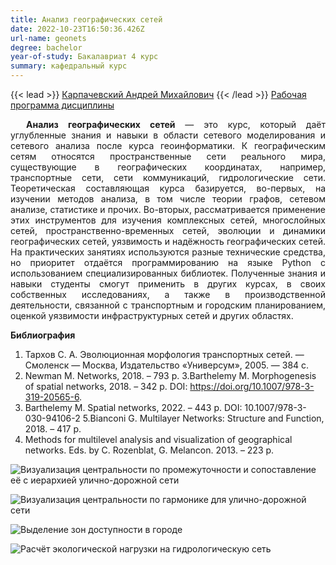 ```yaml
---
title: Анализ географических сетей
date: 2022-10-23T16:50:36.426Z
url-name: geonets
degree: bachelor
year-of-study: Бакалавриат 4 курс
summary: кафедральный курс
---
```

{{< lead >}} [Карпачевский Андрей Михайлович](../../../about/staff/karpachevskii) {{< /lead >}}
[Рабочая программа дисциплины](https://disk.yandex.ru/i/sbL5KwJo-56rRg)

<div style="text-align: justify; text-indent: 25px;">
<b>Анализ географических сетей</b> — это курс, который даёт углубленные знания и навыки в области сетевого моделирования и сетевого анализа после курса геоинформатики. К географическим сетям относятся пространственные сети реального мира, существующие в географических координатах, например, транспортные сети, сети коммуникаций, гидрологические сети. Теоретическая составляющая курса базируется, во-первых, на изучении методов анализа, в том числе теории графов, сетевом анализе, статистике и прочих. Во-вторых, рассматривается применение этих инструментов для изучения комплексных сетей, многослойных сетей, пространственно-временных сетей, эволюции и динамики географических сетей, уязвимость и надёжность географических сетей. На практических занятиях используются разные технические средства, но приоритет отдаётся программированию на языке Python с использованием специализированных библиотек. Полученные знания и навыки студенты смогут применить в других курсах, в своих собственных исследованиях, а также в производственной деятельности, связанной с транспортным и городским планированием, оценкой уязвимости инфраструктурных сетей и других областях. </div>

**Библиография**

1. Тархов С. А. Эволюционная морфология транспортных сетей. — Смоленск — Москва, Издательство «Универсум», 2005. — 384 с.
2. Newman M. Networks, 2018. – 793 p.
   3.Barthelemy M. Morphogenesis of spatial networks, 2018. – 342 p. DOI: https://doi.org/10.1007/978-3-319-20565-6.
3. Barthelemy M. Spatial networks, 2022. – 443 p. DOI: 10.1007/978-3-030-94106-2
   5.Bianconi G. Multilayer Networks: Structure and Function, 2018. – 417 p.
4. Methods for multilevel analysis and visualization of geographical networks. Eds. by C. Rozenblat, G. Melancon. 2013. – 223 p.

![Визуализация центральности по промежуточности и сопоставление её с иерархией улично-дорожной сети](img/geonets_1_harmonic.png "Визуализация центральности по промежуточности и сопоставление её с иерархией улично-дорожной сети")

![Визуализация центральности по гармонике для улично-дорожной сети](img/geonets_2_hierarchy.png "Визуализация центральности по гармонике для улично-дорожной сети")

![Выделение зон доступности в городе](img/geonets_3_murmansk_1.png "Расчёт экологической нагрузки на гидрологическую сеть")

![Расчёт экологической нагрузки на гидрологическую сеть](img/geonets_4_network_bali_1.jpg "Выделение зон доступности в городе")